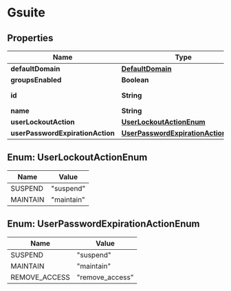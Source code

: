 

# Gsuite


## Properties

| Name | Type | Description | Notes |
|------------ | ------------- | ------------- | -------------|
|**defaultDomain** | [**DefaultDomain**](DefaultDomain.md) |  |  [optional] |
|**groupsEnabled** | **Boolean** |  |  [optional] |
|**id** | **String** |  |  [optional] [readonly] |
|**name** | **String** |  |  [optional] |
|**userLockoutAction** | [**UserLockoutActionEnum**](#UserLockoutActionEnum) |  |  [optional] |
|**userPasswordExpirationAction** | [**UserPasswordExpirationActionEnum**](#UserPasswordExpirationActionEnum) |  |  [optional] |



## Enum: UserLockoutActionEnum

| Name | Value |
|---- | -----|
| SUSPEND | &quot;suspend&quot; |
| MAINTAIN | &quot;maintain&quot; |



## Enum: UserPasswordExpirationActionEnum

| Name | Value |
|---- | -----|
| SUSPEND | &quot;suspend&quot; |
| MAINTAIN | &quot;maintain&quot; |
| REMOVE_ACCESS | &quot;remove_access&quot; |



